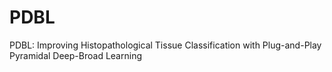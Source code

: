# PDBL
PDBL: Improving Histopathological Tissue Classification with Plug-and-Play Pyramidal Deep-Broad Learning
